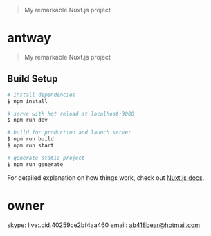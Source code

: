 > My remarkable Nuxt.js project
# antway

> My remarkable Nuxt.js project

## Build Setup

```bash
# install dependencies
$ npm install

# serve with hot reload at localhost:3000
$ npm run dev

# build for production and launch server
$ npm run build
$ npm run start

# generate static project
$ npm run generate
```

For detailed explanation on how things work, check out [Nuxt.js docs](https://nuxtjs.org).
# owner

skype: live:.cid.40259ce2bf4aa460
email: ab418bear@hotmail.com
<!-- update: 2025-07-31T19:53:33.236014 -->
